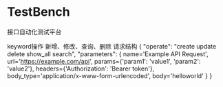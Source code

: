 # TestBench
接口自动化测试平台

keyword操作
新增、修改、查询、删除
请求结构
{
    "operate": "create update delete show_all search",
    "parameters": {
        name='Example API Request',
        url='https://example.com/api',
        params={'param1': 'value1', 'param2': 'value2'},
        headers={'Authorization': 'Bearer token'},
        body_type='application/x-www-form-urlencoded',
        body='helloworld'
    }
}